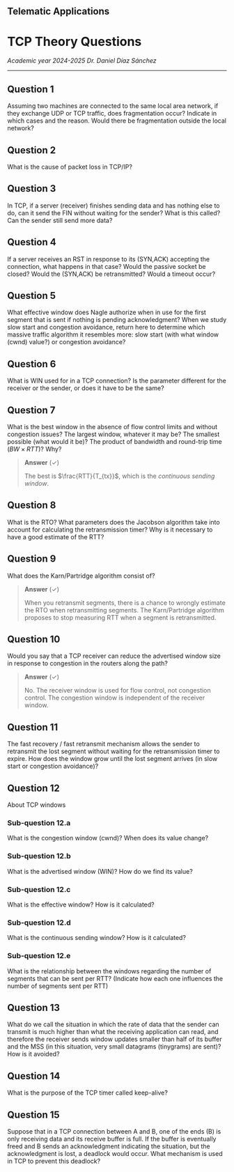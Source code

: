 ## Telematic Applications

# TCP Theory Questions

*Academic year 2024-2025*
*Dr. Daniel Díaz Sánchez*

---

## Question 1
Assuming two machines are connected to the same local area network, if they exchange UDP or TCP
traffic, does fragmentation occur? Indicate in which cases and the reason. Would there be
fragmentation outside the local network?

## Question 2
What is the cause of packet loss in TCP/IP?

## Question 3
In TCP, if a server (receiver) finishes sending data and has nothing else to do, can it send the FIN
without waiting for the sender? What is this called? Can the sender still send more data?

## Question 4
If a server receives an RST in response to its (SYN,ACK) accepting the connection, what happens in
that case? Would the passive socket be closed? Would the (SYN,ACK) be retransmitted? Would a timeout
occur?

## Question 5
What effective window does Nagle authorize when in use for the first segment that is sent if nothing
is pending acknowledgment? When we study slow start and congestion avoidance, return here to
determine which massive traffic algorithm it resembles more: slow start (with what window (cwnd)
value?) or congestion avoidance?

## Question 6
What is WIN used for in a TCP connection? Is the parameter different for the receiver or the sender,
or does it have to be the same?

## Question 7
What is the best window in the absence of flow control limits and without congestion issues? The
largest window, whatever it may be? The smallest possible (what would it be)? The product of
bandwidth and round-trip time ($BW×RTT$)? Why?

> **Answer** ($✓$)
>
> The best is $\frac{RTT}{T_{tx}}$, which is the *continuous sending window*.

## Question 8
What is the RTO? What parameters does the Jacobson algorithm take into account for calculating the
retransmission timer? Why is it necessary to have a good estimate of the RTT?

## Question 9
What does the Karn/Partridge algorithm consist of?

> **Answer** ($✓$)
>
> When you retransmit segments, there is a chance to wrongly estimate the RTO when retransmitting
> segments. The Karn/Partridge algorithm proposes to stop measuring RTT when a segment is
> retransmitted.

## Question 10
Would you say that a TCP receiver can reduce the advertised window size in response to congestion in
the routers along the path?

> **Answer** ($✓$)
>
> No. The receiver window is used for flow control, not congestion control. The congestion window is
> independent of the receiver window.

## Question 11
The fast recovery / fast retransmit mechanism allows the sender to retransmit the lost segment
without waiting for the retransmission timer to expire. How does the window grow until the lost
segment arrives (in slow start or congestion avoidance)?

## Question 12
About TCP windows

### Sub-question 12.a
What is the congestion window (cwnd)? When does its value change?

### Sub-question 12.b
What is the advertised window (WIN)? How do we find its value?

### Sub-question 12.c
What is the effective window? How is it calculated?

### Sub-question 12.d
What is the continuous sending window? How is it calculated?

### Sub-question 12.e
What is the relationship between the windows regarding the number of segments that can be sent per
RTT? (Indicate how each one influences the number of segments sent per RTT)

## Question 13
What do we call the situation in which the rate of data that the sender can transmit is much higher
than what the receiving application can read, and therefore the receiver sends window updates
smaller than half of its buffer and the MSS (in this situation, very small datagrams (tinygrams) are
sent)? How is it avoided?

## Question 14
What is the purpose of the TCP timer called keep-alive?

## Question 15
Suppose that in a TCP connection between A and B, one of the ends (B) is only receiving data and its
receive buffer is full. If the buffer is eventually freed and B sends an acknowledgment indicating
the situation, but the acknowledgment is lost, a deadlock would occur. What mechanism is used in TCP
to prevent this deadlock?
